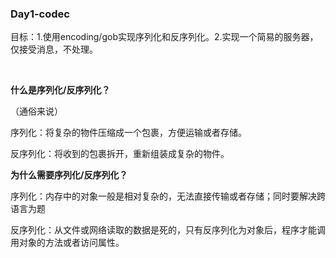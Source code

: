### Day1-codec 



目标：1.使用encoding/gob实现序列化和反序列化。2.实现一个简易的服务器，仅接受消息，不处理。

​        

**什么是序列化/反序列化？**

（通俗来说）

序列化：将复杂的物件压缩成一个包裹，方便运输或者存储。

反序列化：将收到的包裹拆开，重新组装成复杂的物件。



**为什么需要序列化/反序列化？**

序列化：内存中的对象一般是相对复杂的，无法直接传输或者存储；同时要解决跨语言为题

反序列化：从文件或网络读取的数据是死的，只有反序列化为对象后，程序才能调用对象的方法或者访问属性。
